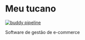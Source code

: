 # Meu tucano

[![buddy pipeline](https://app.buddy.works/cariocacelulares/meutucano-com-br/pipelines/pipeline/39709/badge.svg?token=ebf87888f11cb294ed2d2d0d9a1d1f74ff8fce8186b31386f5d10ef78997b217 "buddy pipeline")](https://app.buddy.works/cariocacelulares/meutucano-com-br/pipelines/pipeline/39709)

Software de gestão de e-commerce

